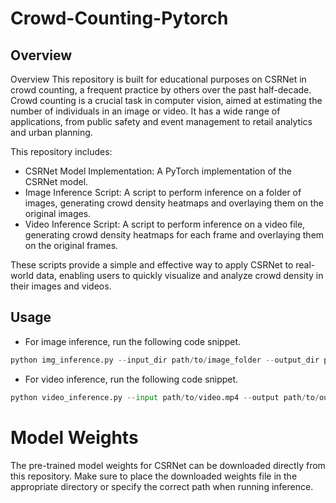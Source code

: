 # Crowd-Counting-Pytorch

## Overview
Overview
This repository is built for educational purposes on CSRNet in crowd counting, a frequent practice by others over the past half-decade. Crowd counting is a crucial task in computer vision, aimed at estimating the number of individuals in an image or video. It has a wide range of applications, from public safety and event management to retail analytics and urban planning. 

This repository includes:
- CSRNet Model Implementation: A PyTorch implementation of the CSRNet model.
- Image Inference Script: A script to perform inference on a folder of images, generating crowd density heatmaps and overlaying them on the original images.
- Video Inference Script: A script to perform inference on a video file, generating crowd density heatmaps for each frame and overlaying them on the original frames.

These scripts provide a simple and effective way to apply CSRNet to real-world data, enabling users to quickly visualize and analyze crowd density in their images and videos.

## Usage
- For image inference, run the following code snippet.

```python
python img_inference.py --input_dir path/to/image_folder --output_dir path/to/output_folder --model_pth path/to/model_pth
```

- For video inference, run the following code snippet.

```python
python video_inference.py --input path/to/video.mp4 --output path/to/output.mp4 --model_pth path/to/model_pth
```

# Model Weights
The pre-trained model weights for CSRNet can be downloaded directly from this repository. Make sure to place the downloaded weights file in the appropriate directory or specify the correct path when running inference.